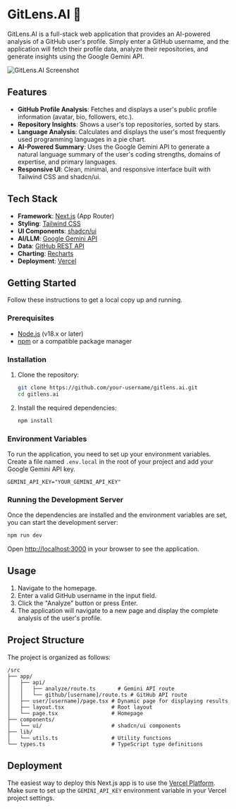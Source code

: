# GitLens.AI 🧠

GitLens.AI is a full-stack web application that provides an AI-powered analysis of a GitHub user's profile. Simply enter a GitHub username, and the application will fetch their profile data, analyze their repositories, and generate insights using the Google Gemini API.

![GitLens.AI Screenshot](https://i.imgur.com/your-screenshot.png) <!-- Add a screenshot URL here later -->

## Features

- **GitHub Profile Analysis**: Fetches and displays a user's public profile information (avatar, bio, followers, etc.).
- **Repository Insights**: Shows a user's top repositories, sorted by stars.
- **Language Analysis**: Calculates and displays the user's most frequently used programming languages in a pie chart.
- **AI-Powered Summary**: Uses the Google Gemini API to generate a natural language summary of the user's coding strengths, domains of expertise, and primary languages.
- **Responsive UI**: Clean, minimal, and responsive interface built with Tailwind CSS and shadcn/ui.

## Tech Stack

- **Framework**: [Next.js](https://nextjs.org/) (App Router)
- **Styling**: [Tailwind CSS](https://tailwindcss.com/)
- **UI Components**: [shadcn/ui](https://ui.shadcn.com/)
- **AI/LLM**: [Google Gemini API](https://ai.google.dev/)
- **Data**: [GitHub REST API](https://docs.github.com/en/rest)
- **Charting**: [Recharts](https://recharts.org/)
- **Deployment**: [Vercel](https://vercel.com/)

## Getting Started

Follow these instructions to get a local copy up and running.

### Prerequisites

- [Node.js](https://nodejs.org/en) (v18.x or later)
- [npm](https://www.npmjs.com/) or a compatible package manager

### Installation

1. Clone the repository:
   ```sh
   git clone https://github.com/your-username/gitlens.ai.git
   cd gitlens.ai
   ```

2. Install the required dependencies:
   ```sh
   npm install
   ```

### Environment Variables

To run the application, you need to set up your environment variables. Create a file named `.env.local` in the root of your project and add your Google Gemini API key.

```.env.local
GEMINI_API_KEY="YOUR_GEMINI_API_KEY"
```

### Running the Development Server

Once the dependencies are installed and the environment variables are set, you can start the development server:

```bash
npm run dev
```

Open [http://localhost:3000](http://localhost:3000) in your browser to see the application.

## Usage

1.  Navigate to the homepage.
2.  Enter a valid GitHub username in the input field.
3.  Click the "Analyze" button or press Enter.
4.  The application will navigate to a new page and display the complete analysis of the user's profile.

## Project Structure

The project is organized as follows:

```
/src
├── app/
│   ├── api/
│   │   ├── analyze/route.ts       # Gemini API route
│   │   └── github/[username]/route.ts # GitHub API route
│   ├── user/[username]/page.tsx # Dynamic page for displaying results
│   ├── layout.tsx               # Root layout
│   └── page.tsx                 # Homepage
├── components/
│   └── ui/                      # shadcn/ui components
├── lib/
│   └── utils.ts                 # Utility functions
└── types.ts                     # TypeScript type definitions
```

## Deployment

The easiest way to deploy this Next.js app is to use the [Vercel Platform](https://vercel.com/new). Make sure to set up the `GEMINI_API_KEY` environment variable in your Vercel project settings.